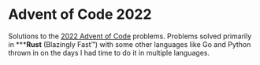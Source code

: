 # Advent of Code 2022

Solutions to the [2022 Advent of Code](https://adventofcode.com/) problems.  Problems solved primarily in *****Rust** (Blazingly Fast™) with some other languages like Go and Python thrown in on the days I had time to do it in multiple languages.
